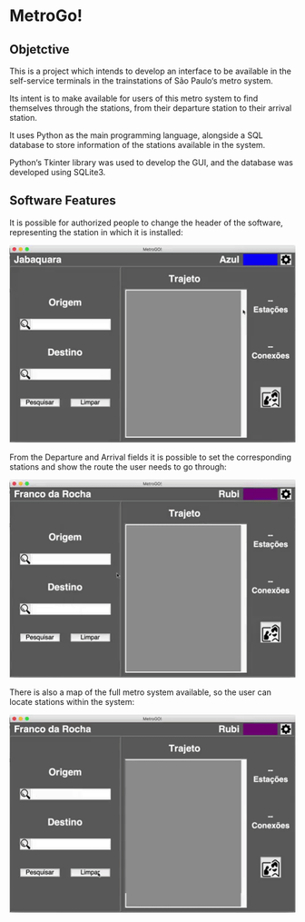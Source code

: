 # MetroGo!

## Objetctive
This is a project which intends to develop an interface to be available in the self-service terminals in the trainstations of São Paulo‘s metro system.

Its intent is to make available for users of this metro system to find themselves through the stations, from their departure station to their arrival station.

It uses Python as the main programming language, alongside a SQL database to store information of the stations available in the system.

Python‘s Tkinter library was used to develop the GUI, and the database was developed using SQLite3.

## Software Features
It is possible for authorized people to change the header of the software, representing the station in which it is installed:

![](change_header.gif)

From the Departure and Arrival fields it is possible to set the corresponding stations and show the route the user needs to go through:

![](search_route.gif)

There is also a map of the full metro system available, so the user can locate stations within the system:

![](map_viewer.gif)

